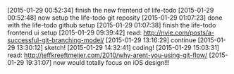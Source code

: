 [2015-01-29 00:52:34] finish the new frentend of life-todo
[2015-01-29 00:52:48] now setup the life-todo git reposity
[2015-01-29 01:07:23] done with the life-todo github setup
[2015-01-29 01:07:38] finish the life-todo frontend ui setup
[2015-01-29 09:39:42] read: http://nvie.com/posts/a-successful-git-branching-model/
[2015-01-29 13:16:29] continue
[2015-01-29 13:30:12] sketch!
[2015-01-29 14:32:41] coding!
[2015-01-29 15:03:31] read: http://jeffkreeftmeijer.com/2010/why-arent-you-using-git-flow/
[2015-01-29 19:31:07] now would totally focus on iOS design!!!